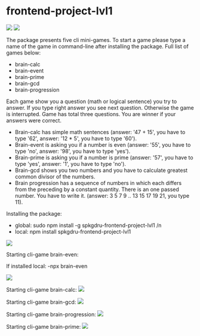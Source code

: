 # frontend-project-lvl1
<div><span>
<a href="https://codeclimate.com/github/spkgdru/frontend-project-lvl1/maintainability"><img src="https://api.codeclimate.com/v1/badges/3d550664e10c423bc4f6/maintainability" /></a>
</span>
<span>
<a href="https://travis-ci.org/spkgdru/frontend-project-lvl1">
<img src="https://travis-ci.org/spkgdru/frontend-project-lvl1.svg"></a>
</span></div>

The package presents five cli mini-games.
To start a game please type a name of the game in command-line after installing the package.
Full list of games below:
- brain-calc
- brain-event
- brain-prime
- brain-gcd
- brain-progression

Each game show you a question (math or logical sentence) you try to answer.
If you type right answer you see next question. Otherwise the game is interrupted. 
Game has total three questions. You are winner if your answers were correct.

- Brain-calc has simple math sentences (answer: '47 + 15', you have to type '62', answer: '12 * 5', you have to type '60').
- Brain-event is asking you if a number is even (answer: '55', you have to type 'no', answer: '98', you have to type 'yes').
- Brain-prime is asking you if a number is prime (answer: '57', you have to type 'yes', answer: '1', you have to type 'no').
- Brain-gcd shows you two numbers and you have to calculate greatest common divisor of the numbers.
- Brain progression has a sequence of numbers in which each differs from the preceding by a constant quantity. There is an one passed number. You have to write it. (answer: 3 5 7 9 .. 13 15 17 19 21, you type 11).

Installing the package:
- global: sudo npm install -g spkgdru-frontend-project-lvl1 /n
- local: npm install spkgdru-frontend-project-lvl1

<a href="https://asciinema.org/a/yi0rrmTIuKo9OzUwiGA2qD33x" target="_blank"><img src="https://asciinema.org/a/yi0rrmTIuKo9OzUwiGA2qD33x.svg" /></a>

Starting cli-game brain-even:

If installed local: 
 -npx brain-even

<a href="https://asciinema.org/a/iTX1NTx9EbQDcoOQokEtG89Nn" target="_blank"><img src="https://asciinema.org/a/iTX1NTx9EbQDcoOQokEtG89Nn.svg" /></a>

Starting cli-game brain-calc:
<a href="https://asciinema.org/a/ZMyZJMBIiaoAn3irGBUgA68fH" target="_blank"><img src="https://asciinema.org/a/ZMyZJMBIiaoAn3irGBUgA68fH.svg" /></a>

Starting cli-game brain-gcd:
<a href="https://asciinema.org/a/CVcPSVMZYPurmLs81MHH6LOL5" target="_blank"><img src="https://asciinema.org/a/CVcPSVMZYPurmLs81MHH6LOL5.svg" /></a>

Starting cli-game brain-progression:
<a href="https://asciinema.org/a/xbufRA4PLqwjhtBE8J0qMEYqw" target="_blank"><img src="https://asciinema.org/a/xbufRA4PLqwjhtBE8J0qMEYqw.svg" /></a>

Starting cli-game brain-prime:
<a href="https://asciinema.org/a/riWd7Vjoz7fpBkyofAFOwiaAP" target="_blank"><img src="https://asciinema.org/a/riWd7Vjoz7fpBkyofAFOwiaAP.svg" /></a>


